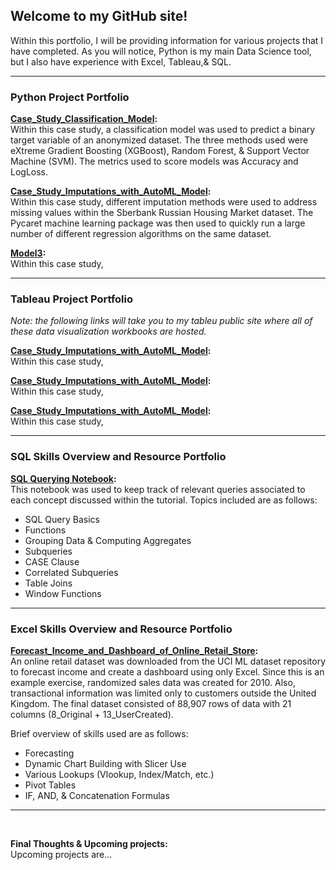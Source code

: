 ## Welcome to my GitHub site!

Within this portfolio, I will be providing information for various projects that I have completed.  As you will notice, Python is my main Data Science tool, but I also have experience with Excel, Tableau,& SQL.

---

### Python Project Portfolio
**[Case_Study_Classification_Model](https://avela0317.github.io/Python/AV_JW_Unit8_CaseStudy.html):** 
<br/>Within this case study, a classification model was used to predict a binary target variable of an anonymized dataset. The three methods used were eXtreme Gradient Boosting (XGBoost), Random Forest, & Support Vector Machine (SVM). The metrics used to score models was Accuracy and LogLoss.

**[Case_Study_Imputations_with_AutoML_Model](https://avela0317.github.io/Python/AV_JW_Unit10_CaseStudy.html):** 
<br/>Within this case study, different imputation methods were used to address missing values within the Sberbank Russian Housing Market dataset.  The Pycaret machine learning package was then used to quickly run a large number of different regression algorithms on the same dataset.

**[Model3](https://avela0317.github.io/Python/AV_JW_Unit8_CaseStudy.html):** 
<br/>Within this case study, 

---

### Tableau Project Portfolio
*Note: the following links will take you to my tableu public site where all of these data visualization workbooks are hosted.*

**[Case_Study_Imputations_with_AutoML_Model](https://avela0317.github.io/Python/AV_JW_Unit10_CaseStudy.html):** 
<br/>Within this case study,

**[Case_Study_Imputations_with_AutoML_Model](https://avela0317.github.io/Python/AV_JW_Unit10_CaseStudy.html):** 
<br/>Within this case study,

**[Case_Study_Imputations_with_AutoML_Model](https://avela0317.github.io/Python/AV_JW_Unit10_CaseStudy.html):** 
<br/>Within this case study,

---

### SQL Skills Overview and Resource Portfolio
**[SQL Querying Notebook](https://avela0317.github.io/SQL/SQL_DS_Tutorial.html):** 
<br/>This notebook was used to keep track of relevant queries associated to each concept discussed within the tutorial.  Topics included are as follows:
- SQL Query Basics 
- Functions 
- Grouping Data & Computing Aggregates
- Subqueries 
- CASE Clause 
- Correlated Subqueries 
- Table Joins
- Window Functions

---

### Excel Skills Overview and Resource Portfolio

**[Forecast_Income_and_Dashboard_of_Online_Retail_Store](https://avela0317.github.io/Excel/Online_Retail_Dashboard.xlsx):** 
<br/>An online retail dataset was downloaded from the UCI ML dataset repository to forecast income and create a dashboard using only Excel.  Since this is an example exercise, randomized sales data was created for 2010.  Also, transactional information was limited only to customers outside the United Kingdom.  The final dataset consisted of 88,907 rows of data with 21 columns (8_Original + 13_UserCreated).  

Brief overview of skills used are as follows:
- Forecasting
- Dynamic Chart Building with Slicer Use
- Various Lookups (Vlookup, Index/Match, etc.)
- Pivot Tables
- IF, AND, & Concatenation Formulas


---


<br/>

**Final Thoughts & Upcoming projects:**
<br/> Upcoming projects are...


